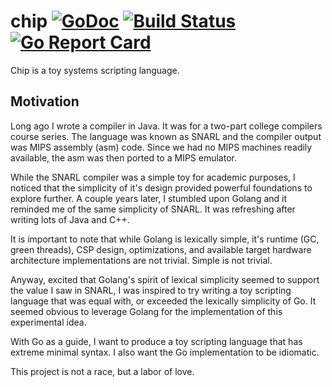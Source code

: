 chip [![GoDoc](http://godoc.org/github.com/jackspirou/chip?status.png)](http://godoc.org/github.com/jackspirou/chip) [![Build Status](https://travis-ci.org/jackspirou/chip.svg?branch=master)](https://travis-ci.org/jackspirou/chip) [![Go Report Card](http://goreportcard.com/badge/jackspirou/chip)](http://goreportcard.com/report/jackspirou/chip)
====
Chip is a toy systems scripting language.

Motivation
----------
Long ago I wrote a compiler in Java. It was for a two-part college compilers
course series. The language was known as SNARL and the compiler output was MIPS
assembly (asm) code. Since we had no MIPS machines readily available, the
asm was then ported to a MIPS emulator.

While the SNARL compiler was a simple toy for academic purposes, I noticed that
the simplicity of it's design provided powerful foundations to explore further.
A couple years later, I stumbled upon Golang and it reminded me of the same
simplicity of SNARL. It was refreshing after writing lots of Java and C++.

It is important to note that while Golang is lexically simple, it's runtime
(GC, green threads), CSP design, optimizations, and available target hardware
architecture implementations are not trivial. Simple is not trivial.

Anyway, excited that Golang's spirit of lexical simplicity seemed to support
the value I saw in SNARL, I was inspired to try writing a toy scripting
language that was equal with, or exceeded the lexically simplicity of Go. It
seemed obvious to leverage Golang for the implementation of this experimental
idea.

With Go as a guide, I want to produce a toy scripting language that has extreme
minimal syntax. I also want the Go implementation to be idiomatic.

This project is not a race, but a labor of love.
